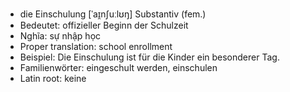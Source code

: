 - die Einschulung	[ˈaɪ̯nʃuːlʊŋ]	Substantiv (fem.)
- Bedeutet: offizieller Beginn der Schulzeit
- Nghĩa: sự nhập học
- Proper translation: school enrollment
- Beispiel: Die Einschulung ist für die Kinder ein besonderer Tag.
- Familienwörter: eingeschult werden, einschulen	
- Latin root: keine